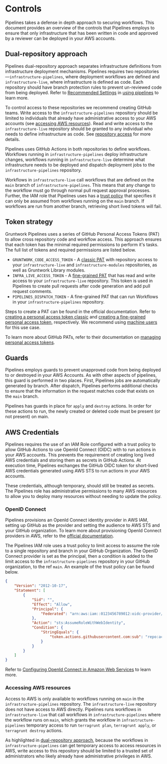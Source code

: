 # Controls

Pipelines takes a defense in depth approach to securing workflows. This document provides an overview of the controls that Pipelines employs to ensure that only infrastructure that has been written in code and approved by a reviewer can be deployed in your AWS accounts.

## Dual-repository approach

Pipelines dual-repository approach separates infrastructure definitions from infrastructure deployment mechanisms. Pipelines requires two repositories —`infrastructure-pipelines`, where deployment workflows are defined and `infrastructure-live`, where infrastructure is defined as code. Each repository should have branch protection rules to prevent un-reviewed code from being deployed. Refer to [Recommended Settings](../using-pipelines#recommended-settings) in [using pipelines](../using-pipelines) to learn more.

To control access to these repositories we recommend creating GitHub teams. Write access to the `infrastructure-pipelines` repository should be limited to individuals that already have administrative access to your AWS accounts (see [accessing AWS resources](#accessing-aws-resources)). Read and write access to the `infrastructure-live` repository should be granted to any individual who needs to define infrastructure as code. See [repository access](repository-access.md) for more details.

Pipelines uses GitHub Actions in both repositories to define workflows. Workflows running in `infrastructure-pipelines` deploy infrastructure changes, workflows running in `infrastructure-live` determine what infrastructure needs to be deployed and dispatch deployment jobs to the `infrastructure-pipelines` repository.

Workflows in `infrastructure-live` call workflows that are defined on the `main` branch of `infrastructure-pipelines`. This means that any change to the workflow must go through normal pull request approval processes. Further, the IAM role that Pipelines uses has a [trust policy](https://docs.aws.amazon.com/IAM/latest/UserGuide/id_roles_terms-and-concepts.html) that specifies it can only be assumed from workflows running on the `main` branch. If workflows are run from another branch, retrieving short lived tokens will fail.

## Token strategy

Gruntwork Pipelines uses a series of GitHub Personal Access Tokens (PAT) to allow cross repository code and workflow access. This approach ensures that each token has the minimal required permissions to perform it's tasks. The full list of tokens and required permissions are listed below.

- `GRUNTWORK_CODE_ACCESS_TOKEN` - A [classic PAT](https://docs.github.com/en/authentication/keeping-your-account-and-data-secure/managing-your-personal-access-tokens#personal-access-tokens-classic) with repository access to your `infrastructure-live` and `infrastructure-modules` repositories, as well as Gruntwork Library modules.
- `INFRA_LIVE_ACCESS_TOKEN` - A [fine-grained PAT](https://docs.github.com/en/authentication/keeping-your-account-and-data-secure/managing-your-personal-access-tokens) that has read and write access to your `infrastructure-live` repository. This token is used in Pipelines to create pull requests after code generation and add pull request comments.
- `PIPELINES_DISPATCH_TOKEN` - A fine-grained PAT that can run Workflows in your `infrastructure-pipelines` repository.

Steps to create a PAT can be found in the official documentation. Refer to [creating a personal access token classic](https://docs.github.com/en/authentication/keeping-your-account-and-data-secure/managing-your-personal-access-tokens#creating-a-personal-access-token-classic) and [creating a fine-grained personal access token](https://docs.github.com/en/authentication/keeping-your-account-and-data-secure/managing-your-personal-access-tokens#creating-a-fine-grained-personal-access-token), respectively. We recommend using [machine users](../security/machine-users.md) for this use case.

To learn more about GitHub PATs, refer to their documentation on [managing personal access tokens](https://docs.github.com/en/authentication/keeping-your-account-and-data-secure/managing-your-personal-access-tokens).

## Guards

Pipelines employs guards to prevent unapproved code from being deployed to or destroyed in your AWS Accounts. As with other aspects of pipelines, this guard is performed in two places. First, Pipelines jobs are automatically generated by branch. After dispatch, Pipelines performs additional checks to ensure that the information in the request matches code that exists on the `main` branch.

Pipelines has guards in place for `apply` and `destroy` actions. In order for these actions to run, the newly created or deleted code must be present (or not present) on main.

## AWS Credentials

Pipelines requires the use of an IAM Role configured with a trust policy to allow GitHub Actions to use OpenId Connect (OIDC) with to run actions in your AWS accounts. This prevents the requirement of creating long lived AWS credentials and storing them as secrets in GitHub Actions. At execution time, Pipelines exchanges the GitHub OIDC token for short-lived AWS credentials generated using AWS STS to run actions in your AWS accounts.

These credentials, although temporary, should still be treated as secrets. The Pipelines role has administrative permissions to many AWS resources to allow you to deploy many resources without needing to update the policy.

### OpenID Connect

Pipelines provisions an OpenId Connect identity provider in AWS IAM, setting up GitHub as the provider and setting the audience to AWS STS and your GitHub organization. To learn more about provisioning OpenId Connect providers in AWS, refer to the [official documentation](https://docs.aws.amazon.com/IAM/latest/UserGuide/id_roles_providers_create_oidc.html).

The Pipelines IAM role uses a trust policy to limit access to assume the role to a single repository and branch in your GitHub Organization. The OpenID Connect provider is set as the principal, then a condition is added to the limit access to the `infrastructure-pipelines` repository in your GitHub organization, to the ref `main`. An example of the trust policy can be found below.

```json
{
    "Version": "2012-10-17",
    "Statement": [
        {
            "Sid": "",
            "Effect": "Allow",
            "Principal": {
                "Federated": "arn:aws:iam::0123456789012:oidc-provider/token.actions.githubusercontent.com"
            },
            "Action": "sts:AssumeRoleWithWebIdentity",
            "Condition": {
                "StringEquals": {
                    "token.actions.githubusercontent.com:sub": "repo:acme-co/infrastructure-pipelines:ref:refs/heads/main"
                }
            }
        }
    ]
}
```

Refer to [Configuring OpenId Connect in Amazon Web Services](https://docs.github.com/en/actions/deployment/security-hardening-your-deployments/configuring-openid-connect-in-amazon-web-services) to learn more.

### Accessing AWS resources

Access to AWS is only available to workflows running on `main` in the `infrastructure-pipelines` repository. The `infrastructure-live` repository does not have access to AWS directly. Pipelines runs workflows in `infrastructure-live` that call workflows in `infrastructure-pipelines` where the workflow runs on `main`, which grants the workflow in `infrastructure-pipelines` temporary access to run `terragrunt plan`, `terragrunt apply`, or `terragrunt destroy` actions.

As highlighted in [dual-repository approach](#dual-repository-approach), because the workflows in `infrastructure-pipelines` can get temporary access to access resources in AWS, write access to this repository should be limited to a trusted set of administrators who likely already have administrative privileges in AWS.
